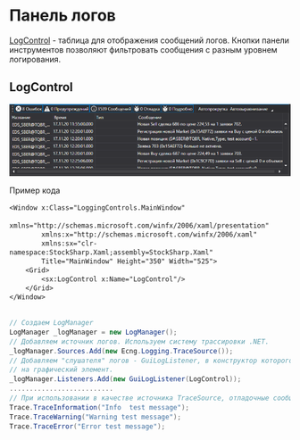 # Панель логов

[LogControl](xref:StockSharp.Xaml.LogControl) \- таблица для отображения сообщений логов. Кнопки панели инструментов позволяют фильтровать сообщения с разным уровнем логирования.

## LogControl

![GUI LogControl](../../../../images/gui_logcontrol.png)

Пример кода

```xaml
<Window x:Class="LoggingControls.MainWindow"
        xmlns="http://schemas.microsoft.com/winfx/2006/xaml/presentation"
        xmlns:x="http://schemas.microsoft.com/winfx/2006/xaml"
        xmlns:sx="clr-namespace:StockSharp.Xaml;assembly=StockSharp.Xaml"
        Title="MainWindow" Height="350" Width="525">
    <Grid>
        <sx:LogControl x:Name="LogControl"/>
    </Grid>
</Window>
	  				
```
```cs
// Создаем LogManager
LogManager _logManager = new LogManager();
// Добавляем источник логов. Используем систему трассировки .NET.
_logManager.Sources.Add(new Ecng.Logging.TraceSource());
// Добавляем "слушателя" логов - GuiLogListener, в конструктор которого передаем ссылку
// на графический элемент.
_logManager.Listeners.Add(new GuiLogListener(LogControl));
..........................                  
// При использовании в качестве источника TraceSource, отладочные сообщения можно добавлять следующим образом:
Trace.TraceInformation("Info  test message");
Trace.TraceWarning("Warning test message");
Trace.TraceError("Error test message");
                  
```
